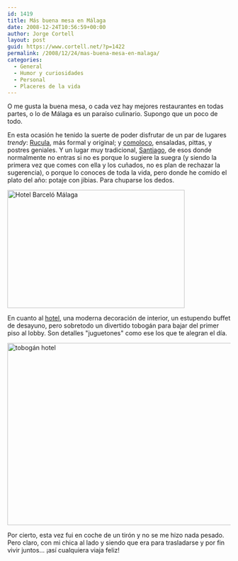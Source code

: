 ```yaml
---
id: 1419
title: Más buena mesa en Málaga
date: 2008-12-24T10:56:59+00:00
author: Jorge Cortell
layout: post
guid: https://www.cortell.net/?p=1422
permalink: /2008/12/24/mas-buena-mesa-en-malaga/
categories:
  - General
  - Humor y curiosidades
  - Personal
  - Placeres de la vida
---
```

O me gusta la buena mesa, o cada vez hay mejores restaurantes en todas partes, o lo de Málaga es un paraíso culinario. Supongo que un poco de todo.

En esta ocasión he tenido la suerte de poder disfrutar de un par de lugares _trendy_: <a title="https://rucula.es/" href="https://rucula.es/" target="_blank">Rucula</a>, más formal y original; y <a title="https://www.comolocoresto.com/" href="https://www.comolocoresto.com/" target="_blank">comoloco</a>, ensaladas, pittas, y postres geniales. Y un lugar muy tradicional, <a title="https://www.verema.com/restaurantes/38626-meson-santiago-sedeno-malaga" href="https://www.verema.com/restaurantes/38626-meson-santiago-sedeno-malaga" target="_blank">Santiago</a>, de esos donde normalmente no entras si no es porque lo sugiere la suegra (y siendo la primera vez que comes con ella y los cuñados, no es plan de rechazar la sugerencia), o porque lo conoces de toda la vida, pero donde he comido el plato del año: potaje con jibias. Para chuparse los dedos.

<img src="https://www.construnario.com/notiweb/noticias_imagenes/21000/21948.jpg" alt="Hotel Barceló Málaga" width="400" height="267" />

En cuanto al <a title="Hotel Barceló Málaga" href="https://www.barcelo.com/BarceloHotels/es-ES/Hotels/Spain/Malaga/Malaga/Home" target="_blank">hotel</a>, una moderna decoración de interior, un estupendo buffet de desayuno, pero sobretodo un divertido tobogán para bajar del primer piso al lobby. Son detalles "juguetones" como ese los que te alegran el día.

<img src="https://media-cdn.tripadvisor.com/media/photo-s/01/17/af/b8/the-slide.jpg" alt="tobogán hotel" width="550" height="412" />

Por cierto, esta vez fui en coche de un tirón y no se me hizo nada pesado. Pero claro, con mi chica al lado y siendo que era para trasladarse y por fin vivir juntos... ¡así cualquiera viaja feliz!